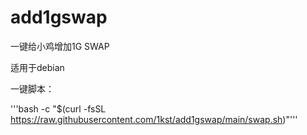 # add1gswap
一键给小鸡增加1G SWAP

适用于debian

一键脚本：

'''bash -c "$(curl -fsSL https://raw.githubusercontent.com/1kst/add1gswap/main/swap.sh)"'''
